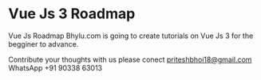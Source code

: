 # Vue Js 3 Roadmap

Vue Js Roadmap
Bhylu.com is going to create tutorials on Vue Js 3 for the begginer to advance.

Contribute your thoughts with us
please conect priteshbhoi18@gmail.com
WhatsApp +91 90338 63013

